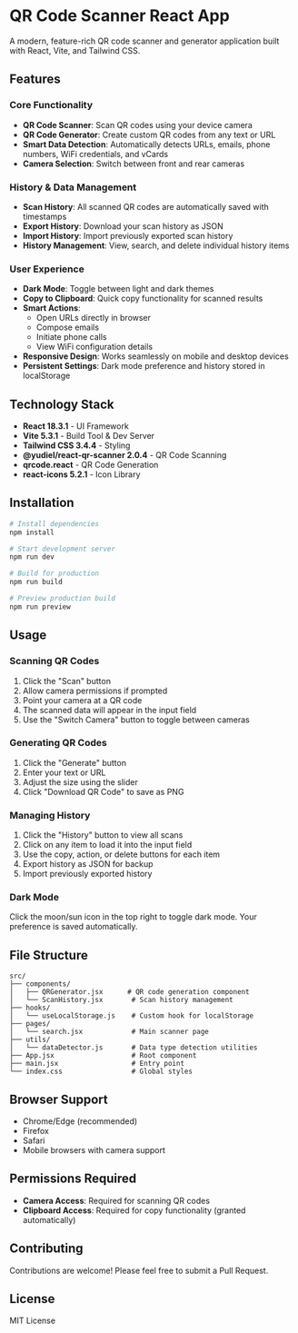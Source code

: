 # QR Code Scanner React App

A modern, feature-rich QR code scanner and generator application built with React, Vite, and Tailwind CSS.

## Features

### Core Functionality
- **QR Code Scanner**: Scan QR codes using your device camera
- **QR Code Generator**: Create custom QR codes from any text or URL
- **Smart Data Detection**: Automatically detects URLs, emails, phone numbers, WiFi credentials, and vCards
- **Camera Selection**: Switch between front and rear cameras

### History & Data Management
- **Scan History**: All scanned QR codes are automatically saved with timestamps
- **Export History**: Download your scan history as JSON
- **Import History**: Import previously exported scan history
- **History Management**: View, search, and delete individual history items

### User Experience
- **Dark Mode**: Toggle between light and dark themes
- **Copy to Clipboard**: Quick copy functionality for scanned results
- **Smart Actions**:
  - Open URLs directly in browser
  - Compose emails
  - Initiate phone calls
  - View WiFi configuration details
- **Responsive Design**: Works seamlessly on mobile and desktop devices
- **Persistent Settings**: Dark mode preference and history stored in localStorage

## Technology Stack

- **React 18.3.1** - UI Framework
- **Vite 5.3.1** - Build Tool & Dev Server
- **Tailwind CSS 3.4.4** - Styling
- **@yudiel/react-qr-scanner 2.0.4** - QR Code Scanning
- **qrcode.react** - QR Code Generation
- **react-icons 5.2.1** - Icon Library

## Installation

```bash
# Install dependencies
npm install

# Start development server
npm run dev

# Build for production
npm run build

# Preview production build
npm run preview
```

## Usage

### Scanning QR Codes
1. Click the "Scan" button
2. Allow camera permissions if prompted
3. Point your camera at a QR code
4. The scanned data will appear in the input field
5. Use the "Switch Camera" button to toggle between cameras

### Generating QR Codes
1. Click the "Generate" button
2. Enter your text or URL
3. Adjust the size using the slider
4. Click "Download QR Code" to save as PNG

### Managing History
1. Click the "History" button to view all scans
2. Click on any item to load it into the input field
3. Use the copy, action, or delete buttons for each item
4. Export history as JSON for backup
5. Import previously exported history

### Dark Mode
Click the moon/sun icon in the top right to toggle dark mode. Your preference is saved automatically.

## File Structure

```
src/
├── components/
│   ├── QRGenerator.jsx      # QR code generation component
│   └── ScanHistory.jsx       # Scan history management
├── hooks/
│   └── useLocalStorage.js    # Custom hook for localStorage
├── pages/
│   └── search.jsx            # Main scanner page
├── utils/
│   └── dataDetector.js       # Data type detection utilities
├── App.jsx                   # Root component
├── main.jsx                  # Entry point
└── index.css                 # Global styles
```

## Browser Support

- Chrome/Edge (recommended)
- Firefox
- Safari
- Mobile browsers with camera support

## Permissions Required

- **Camera Access**: Required for scanning QR codes
- **Clipboard Access**: Required for copy functionality (granted automatically)

## Contributing

Contributions are welcome! Please feel free to submit a Pull Request.

## License

MIT License
